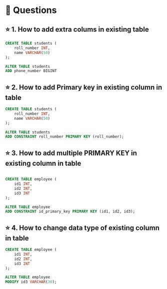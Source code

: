 # 📍 Questions


## ⭐ 1. How to add extra colums in existing table

```sql
CREATE TABLE students (
    roll_number INT,
    name VARCHAR(50)
);

ALTER TABLE students
ADD phone_number BIGINT
```

## ⭐ 2. How to add Primary key in existing column in table

```sql
CREATE TABLE students (
    roll_number INT,
    name VARCHAR(50)
);

ALTER TABLE students
ADD CONSTRAINT roll_number PRIMARY KEY (roll_number);
```

## ⭐ 3. How to add multiple PRIMARY KEY in existing column in table

```sql

CREATE TABLE employee (
	id1 INT,
    id2 INT,
    id3 INT
);

ALTER TABLE employee
ADD CONSTRAINT id_primary_key PRIMARY KEY (id1, id2, id3);
```

## ⭐ 4. How to change data type of existing column in table

```sql
CREATE TABLE employee (
	id1 INT,
    id2 INT,
    id3 INT
);

ALTER TABLE employee
MODIFY id3 VARCHAR(30);
```